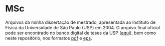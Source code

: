 # MSc

Arquivos da minha dissertação de mestrado, apresentada ao Instituto de Física da Universidade de São Paulo (USP) em 2004. O arquivo final oficial pode ser encontrado no banco digital de teses da USP ([aqui](http://www.teses.usp.br/teses/disponiveis/43/43134/tde-07072004-104036/en.php)), bem como neste repositório, nos formatos [pdf](main.pdf) e [eps](main.eps).
